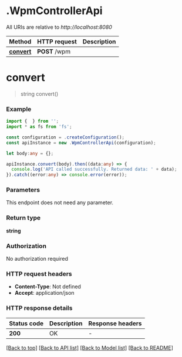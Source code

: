 # .WpmControllerApi

All URIs are relative to *http://localhost:8080*

Method | HTTP request | Description
------------- | ------------- | -------------
[**convert**](WpmControllerApi.md#convert) | **POST** /wpm | 


# **convert**
> string convert()


### Example


```typescript
import {  } from '';
import * as fs from 'fs';

const configuration = .createConfiguration();
const apiInstance = new .WpmControllerApi(configuration);

let body:any = {};

apiInstance.convert(body).then((data:any) => {
  console.log('API called successfully. Returned data: ' + data);
}).catch((error:any) => console.error(error));
```


### Parameters
This endpoint does not need any parameter.


### Return type

**string**

### Authorization

No authorization required

### HTTP request headers

 - **Content-Type**: Not defined
 - **Accept**: application/json


### HTTP response details
| Status code | Description | Response headers |
|-------------|-------------|------------------|
**200** | OK |  -  |

[[Back to top]](#) [[Back to API list]](README.md#documentation-for-api-endpoints) [[Back to Model list]](README.md#documentation-for-models) [[Back to README]](README.md)


